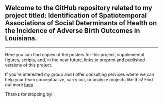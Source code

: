 ## Welcome to the GitHub repository related to my project titled: Identification of Spatiotemporal Associations of Social Determinants of Health on the Incidence of Adverse Birth Outcomes in Louisiana. 
---
Here you can find copies of the posters for this project, supplemental figures, scripts, and, in the near future, links to preprint and published versions of this project. 

If you're interested my group and I offer consulting services where we can help your team conceptualize, carry out, or analyze projects like this! Find out more [here](https://cobre-spm.tulane.edu/research-core)

Thanks for stopping by!
